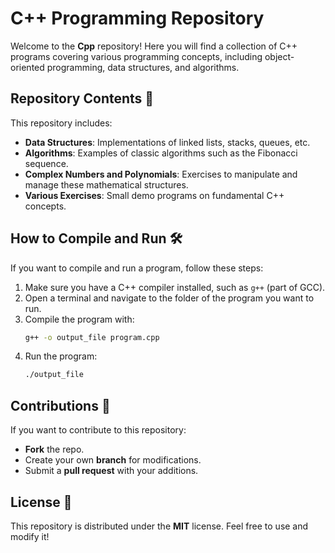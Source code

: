 # C++ Programming Repository

Welcome to the **Cpp** repository! Here you will find a collection of C++ programs covering various programming concepts, including object-oriented programming, data structures, and algorithms.

## Repository Contents 📂

This repository includes:

- **Data Structures**: Implementations of linked lists, stacks, queues, etc.
- **Algorithms**: Examples of classic algorithms such as the Fibonacci sequence.
- **Complex Numbers and Polynomials**: Exercises to manipulate and manage these mathematical structures.
- **Various Exercises**: Small demo programs on fundamental C++ concepts.

## How to Compile and Run 🛠️

If you want to compile and run a program, follow these steps:

1. Make sure you have a C++ compiler installed, such as `g++` (part of GCC).
2. Open a terminal and navigate to the folder of the program you want to run.
3. Compile the program with:
   ```sh
   g++ -o output_file program.cpp
   ```
4. Run the program:
   ```sh
   ./output_file
   ```

## Contributions 🤝

If you want to contribute to this repository:
- **Fork** the repo.
- Create your own **branch** for modifications.
- Submit a **pull request** with your additions.

## License 📜

This repository is distributed under the **MIT** license. Feel free to use and modify it!


